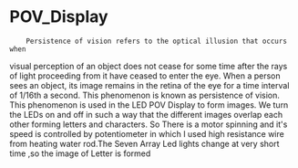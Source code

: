 # POV_Display

        Persistence of vision refers to the optical illusion that occurs when 
visual perception of an object does not cease for some time after the rays of 
light proceeding from it have ceased to enter the eye.
        When a person sees an object, its image remains in the retina of the 
eye for a time interval of 1/16th a second. This phenomenon is known as 
persistence of vision. This phenomenon is used in the LED POV Display to form 
images. We turn the LEDs on and off in such a way that the different images 
overlap each other forming letters and characters.
        So There is a motor spinning and it's speed is controlled by potentiometer 
in which I used high resistance wire from heating water rod.The Seven Array Led 
lights change at very short time ,so the image of Letter is formed   
